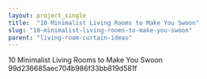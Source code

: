 ```yaml
---
layout: project_single
title:  "10 Minimalist Living Rooms to Make You Swoon"
slug: "10-minimalist-living-rooms-to-make-you-swoon"
parent: "living-room-curtain-ideas"
---
```

10 Minimalist Living Rooms to Make You Swoon 99d236685aec704b986f33bb819d581f